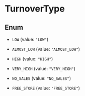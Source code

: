 

# TurnoverType

## Enum


* `LOW` (value: `"LOW"`)

* `ALMOST_LOW` (value: `"ALMOST_LOW"`)

* `HIGH` (value: `"HIGH"`)

* `VERY_HIGH` (value: `"VERY_HIGH"`)

* `NO_SALES` (value: `"NO_SALES"`)

* `FREE_STORE` (value: `"FREE_STORE"`)



